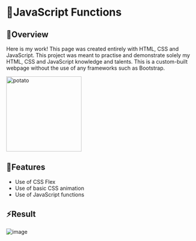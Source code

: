 <h1>💫JavaScript Functions</h1>

   <h2 class="section-title">🔭Overview</h2>
    <p class="section-content">
         Here is my work! This page was created entirely with HTML, CSS and JavaScript. This project was meant to practise and demonstrate solely my HTML, CSS and JavaScript knowledge and talents. 
         This is a custom-built webpage without the use of any frameworks such as Bootstrap.
    </p>

<img align="center" alt="potato" src="https://onepatch.com/wp-content/uploads/2022/03/JAVASCRIPT_CIRCLE_NEW.gif" width="200" height="auto">
    
   <h2 class="section-title">🌱Features</h2>
   
   * Use of CSS Flex
   * Use of basic CSS animation
   * Use of JavaScript functions
   
   <h2 class="section-title">⚡Result</h2>

  ![image](https://github.com/saisujay7794/javascript-functions/assets/84466055/9a6dc80f-3978-4c3f-864e-5bca47f21e4d)
   
